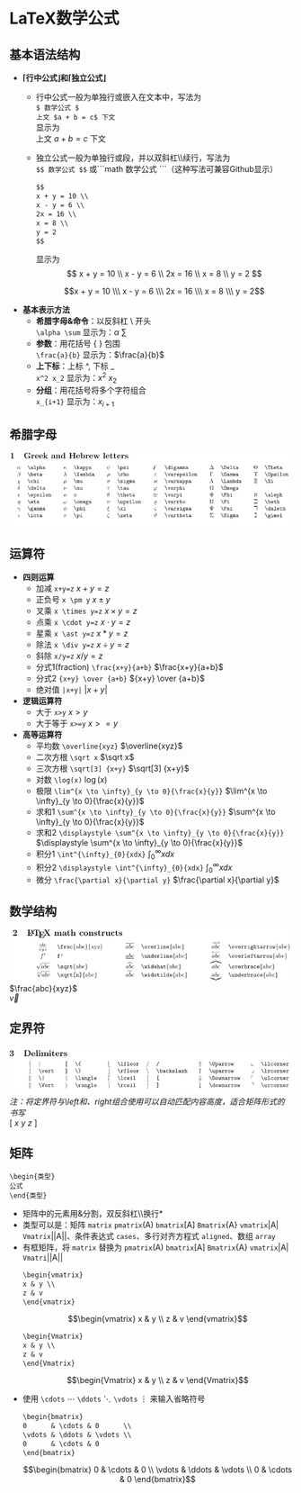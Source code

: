 # LaTeX数学公式
## **基本语法结构**
* **$\lceil$行中公式$\rfloor$和$\lceil$独立公式$\rfloor$**<br>
  - 行中公式一般为单独行或嵌入在文本中，写法为<br>
    `$ 数学公式 $`  
    `上文 $a + b = c$ 下文`<br>
    显示为  
    上文 $a + b = c$ 下文
  - 独立公式一般为单独行或段，并以双斜杠\\\续行，写法为<br>
    `$$ 数学公式 $$`
    或\```math  数学公式 ```（这种写法可兼容Github显示）
    ```
    $$
    x + y = 10 \\
    x - y = 6 \\
    2x = 16 \\
    x = 8 \\
    y = 2
    $$
    ```
    显示为
    $$
    x + y = 10 \\
    x - y = 6 \\
    2x = 16 \\
    x = 8 \\
    y = 2
    $$

    ```math
    x + y = 10 \\\
    x - y = 6 \\\
    2x = 16 \\\
    x = 8 \\\
    y = 2
    ```
* **基本表示方法**
  - **希腊字母&命令**：以反斜杠 \ 开头<br>
    ` \alpha \sum `  显示为：$\alpha$ $\sum$
  - **参数**：用花括号 { } 包围<br>
    `\frac{a}{b}`  显示为：$\frac{a}{b}$
  - **上下标**：上标 ^, 下标 _<br>
    `x^2 x_2`  显示为：$x^2$  $x_2$
  - **分组**：用花括号将多个字符组合<br>
    `x_{i+1}`  显示为：$x_{i+1}$
## **希腊字母**
![希腊字母](pic/markdown/greek_letters.png)

## **运算符**
* **四则运算**
  - 加减 `x+y=z`  $x+y=z$
  - 正负号 `x \pm y`  $x \pm y$
  - 叉乘 `x \times y=z`  $x \times y=z$
  - 点乘 `x \cdot y=z`  $x \cdot y=z$
  - 星乘 `x \ast y=z`  $x \ast y=z$
  - 除法 `x \div y=z`  $x \div y=z$
  - 斜除 `x/y=z`  $x/y=z$
  - 分式1(fraction) `\frac{x+y}{a+b}`  $\frac{x+y}{a+b}$
  - 分式2 `{x+y} \over {a+b}`  ${x+y} \over {a+b}$
  - 绝对值 `|x+y|`  $|x+y|$
* **逻辑运算符**
  - 大于  `x>y` $x>y$
  - 大于等于  `x>=y` $x>=y$
* **高等运算符**
  - 平均数  `\overline{xyz}` $\overline{xyz}$
  - 二次方根  `\sqrt x` $\sqrt x$
  - 三次方根  `\sqrt[3] {x+y}` $\sqrt[3] {x+y}$
  - 对数 `\log(x)` $\log(x)$
  - 极限 `\lim^{x \to \infty}_{y \to 0}{\frac{x}{y}}` $\lim^{x \to \infty}_{y \to 0}{\frac{x}{y}}$
  - 求和1 `\sum^{x \to \infty}_{y \to 0}{\frac{x}{y}}` $\sum^{x \to \infty}_{y \to 0}{\frac{x}{y}}$
  - 求和2 `\displaystyle \sum^{x \to \infty}_{y \to 0}{\frac{x}{y}}` $\displaystyle \sum^{x \to \infty}_{y \to 0}{\frac{x}{y}}$
  - 积分1 `\int^{\infty}_{0}{xdx}` $\int^{\infty}_{0}{xdx}$
  - 积分2 `\displaystyle \int^{\infty}_{0}{xdx}` $\displaystyle \int^{\infty}_{0}{xdx}$
  - 微分 `\frac{\partial x}{\partial y}` $\frac{\partial x}{\partial y}$

## **数学结构**
![数学结构](pic/markdown/math_constructs.png)
$\frac{abc}{xyz}$  
$\overrightarrow{v}$
## **定界符**
![定界符](pic/markdown/delimiters.png)
*注：将定界符与\left和、right组合使用可以自动匹配内容高度，适合矩阵形式的书写*<br>
$[$ $x$ $y$ $z$ $]$
## **矩阵**  
  ```
  \begin{类型}
  公式
  \end{类型}
  ```
* 矩阵中的元素用&分割，双反斜杠\\\换行*<br>
* 类型可以是：矩阵 `matrix` `pmatrix`(A) `bmatrix`[A] `Bmatrix`{A} `vmatrix`|A| `Vmatrix`||A||、条件表达式 `cases`、多行对齐方程式 `aligned`、数组 `array`
* 有框矩阵，将 `matrix` 替换为 `pmatrix`(A) `bmatrix`[A] `Bmatrix`{A} `vmatrix`|A| `Vmatri`||A||
  ```
  \begin{vmatrix}
  x & y \\
  z & v
  \end{vmatrix}
  ```
  ``` math
  \begin{vmatrix}
  x & y \\
  z & v
  \end{vmatrix}
  ```
    ```
  \begin{Vmatrix}
  x & y \\
  z & v
  \end{Vmatrix}
  ```
  ``` math
  \begin{Vmatrix}
  x & y \\
  z & v
  \end{Vmatrix}
  ```
* 使用 `\cdots` ⋯ `\ddots` ⋱ `\vdots` ⋮ 来输入省略符号
  ```
  \begin{bmatrix}
  0      & \cdots & 0      \\
  \vdots & \ddots & \vdots \\
  0      & \cdots & 0
  \end{bmatrix}
  ```
  ```math
  \begin{bmatrix}
  0      & \cdots & 0      \\
  \vdots & \ddots & \vdots \\
  0      & \cdots & 0
  \end{bmatrix}
  ```



